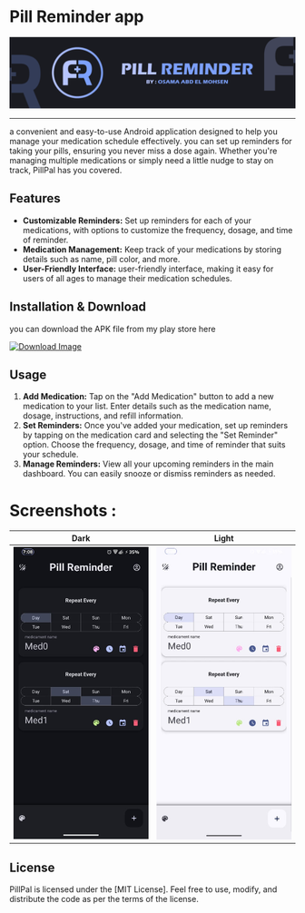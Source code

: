 # Pill Reminder app

![alt text](Assets/fourm-10.png)


-----------
a convenient and easy-to-use Android application designed to help you manage your medication schedule effectively. you can set up reminders for taking your pills, ensuring you never miss a dose again. Whether you're managing multiple medications or simply need a little nudge to stay on track, PillPal has you covered.

## Features

- **Customizable Reminders:** Set up reminders for each of your medications, with options to customize the frequency, dosage, and time of reminder.
- **Medication Management:** Keep track of your medications by storing details such as name, pill color, and more.
- **User-Friendly Interface:** user-friendly interface, making it easy for users of all ages to manage their medication schedules.


## Installation & Download

   you can download the APK file from my play store here 
   
   <a  align="center"  href="https://play.google.com/store/apps/details?id=org.pill.remindme&pli=1">
    <img  src="https://tinyurl.com/2y4xgk5q" alt="Download Image" height="90" border="0" />
</a>

## Usage

1. **Add Medication:** Tap on the "Add Medication" button to add a new medication to your list. Enter details such as the medication name, dosage, instructions, and refill information.
2. **Set Reminders:** Once you've added your medication, set up reminders by tapping on the medication card and selecting the "Set Reminder" option. Choose the frequency, dosage, and time of reminder that suits your schedule.
3. **Manage Reminders:** View all your upcoming reminders in the main dashboard. You can easily snooze or dismiss reminders as needed.


# Screenshots : 

|   **Dark**    |    **Light**   |
|---|---|
| <img src="Assets/dark.jpg" alt="drawing" style="width:300px;"/> | <img src="Assets/light.jpg" alt="drawing" style="width:300px;"/> |


## License

PillPal is licensed under the [MIT License]. Feel free to use, modify, and distribute the code as per the terms of the license.
